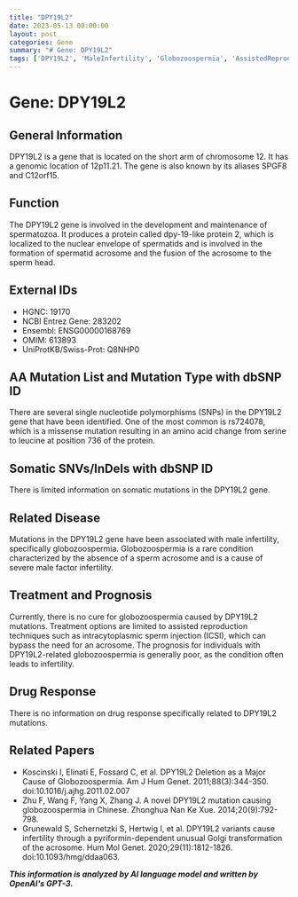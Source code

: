 ```yaml
---
title: "DPY19L2"
date: 2023-05-13 00:00:00
layout: post
categories: Gene
summary: "# Gene: DPY19L2"
tags: ['DPY19L2', 'MaleInfertility', 'Globozoospermia', 'AssistedReproduction', 'MissenseMutation', 'SomaticMutations', 'Prognosis', 'ICSI']
---
```


# Gene: DPY19L2

## General Information
DPY19L2 is a gene that is located on the short arm of chromosome 12. It has a genomic location of 12p11.21. The gene is also known by its aliases SPGF8 and C12orf15.

## Function
The DPY19L2 gene is involved in the development and maintenance of spermatozoa. It produces a protein called dpy-19-like protein 2, which is localized to the nuclear envelope of spermatids and is involved in the formation of spermatid acrosome and the fusion of the acrosome to the sperm head.

## External IDs
- HGNC: 19170
- NCBI Entrez Gene: 283202
- Ensembl: ENSG00000168769
- OMIM: 613893
- UniProtKB/Swiss-Prot: Q8NHP0

## AA Mutation List and Mutation Type with dbSNP ID
There are several single nucleotide polymorphisms (SNPs) in the DPY19L2 gene that have been identified. One of the most common is rs724078, which is a missense mutation resulting in an amino acid change from serine to leucine at position 736 of the protein.

## Somatic SNVs/InDels with dbSNP ID
There is limited information on somatic mutations in the DPY19L2 gene.

## Related Disease
Mutations in the DPY19L2 gene have been associated with male infertility, specifically globozoospermia. Globozoospermia is a rare condition characterized by the absence of a sperm acrosome and is a cause of severe male factor infertility.

## Treatment and Prognosis
Currently, there is no cure for globozoospermia caused by DPY19L2 mutations. Treatment options are limited to assisted reproduction techniques such as intracytoplasmic sperm injection (ICSI), which can bypass the need for an acrosome. The prognosis for individuals with DPY19L2-related globozoospermia is generally poor, as the condition often leads to infertility.

## Drug Response
There is no information on drug response specifically related to DPY19L2 mutations.

## Related Papers
- Koscinski I, Elinati E, Fossard C, et al. DPY19L2 Deletion as a Major Cause of Globozoospermia. Am J Hum Genet. 2011;88(3):344-350. doi:10.1016/j.ajhg.2011.02.007
- Zhu F, Wang F, Yang X, Zhang J. A novel DPY19L2 mutation causing globozoospermia in Chinese. Zhonghua Nan Ke Xue. 2014;20(9):792-798.
- Grunewald S, Schernetzki S, Hertwig I, et al. DPY19L2 variants cause infertility through a pyriformin-dependent unusual Golgi transformation of the acrosome. Hum Mol Genet. 2020;29(11):1812-1826. doi:10.1093/hmg/ddaa063.

**_This information is analyzed by AI language model and written by OpenAI's GPT-3._**